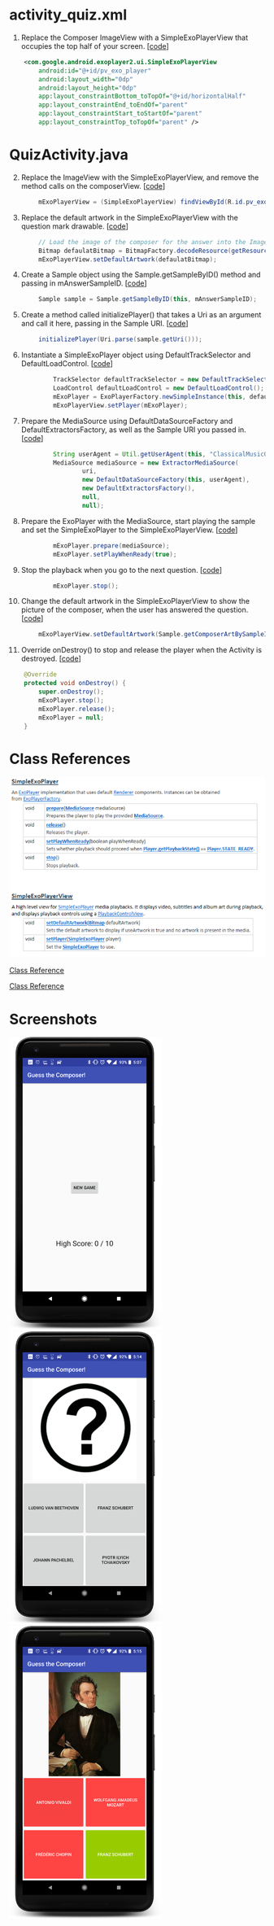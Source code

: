 # activity_quiz.xml
1. Replace the Composer ImageView with a SimpleExoPlayerView that occupies the top half of your screen. [[code][1]]
```xml
    <com.google.android.exoplayer2.ui.SimpleExoPlayerView
        android:id="@+id/pv_exo_player"
        android:layout_width="0dp"
        android:layout_height="0dp"
        app:layout_constraintBottom_toTopOf="@+id/horizontalHalf"
        app:layout_constraintEnd_toEndOf="parent"
        app:layout_constraintStart_toStartOf="parent"
        app:layout_constraintTop_toTopOf="parent" />
```

# QuizActivity.java
2. Replace the ImageView with the SimpleExoPlayerView, and remove the method calls on the composerView. [[code][2]]
```java
        mExoPlayerView = (SimpleExoPlayerView) findViewById(R.id.pv_exo_player);
```

3. Replace the default artwork in the SimpleExoPlayerView with the question mark drawable. [[code][3]]
```java        
        // Load the image of the composer for the answer into the ImageView.
        Bitmap defaulatBitmap = BitmapFactory.decodeResource(getResources(), R.drawable.question_mark);
        mExoPlayerView.setDefaultArtwork(defaulatBitmap);
```

4. Create a Sample object using the Sample.getSampleByID() method and passing in mAnswerSampleID. [[code][4]]
```java
        Sample sample = Sample.getSampleByID(this, mAnswerSampleID);
```

5. Create a method called initializePlayer() that takes a Uri as an argument and call it here, passing in the Sample URI. [[code][5]]
```java
        initializePlayer(Uri.parse(sample.getUri()));
```

6. Instantiate a SimpleExoPlayer object using DefaultTrackSelector and DefaultLoadControl. [[code][6]]
```java
            TrackSelector defaultTrackSelector = new DefaultTrackSelector();
            LoadControl defaultLoadControl = new DefaultLoadControl();
            mExoPlayer = ExoPlayerFactory.newSimpleInstance(this, defaultTrackSelector, defaultLoadControl);
            mExoPlayerView.setPlayer(mExoPlayer);
```

7. Prepare the MediaSource using DefaultDataSourceFactory and DefaultExtractorsFactory, as well as the Sample URI you passed in. [[code][7]]
```java
            String userAgent = Util.getUserAgent(this, "ClassicalMusicQuiz");
            MediaSource mediaSource = new ExtractorMediaSource(
                    uri,
                    new DefaultDataSourceFactory(this, userAgent),
                    new DefaultExtractorsFactory(),
                    null,
                    null);
```

8. Prepare the ExoPlayer with the MediaSource, start playing the sample and set the SimpleExoPlayer to the SimpleExoPlayerView. [[code][8]]
```java
            mExoPlayer.prepare(mediaSource);
            mExoPlayer.setPlayWhenReady(true);
```

9. Stop the playback when you go to the next question. [[code][9]]
```java
            mExoPlayer.stop();
```

10. Change the default artwork in the SimpleExoPlayerView to show the picture of the composer, when the user has answered the question. [[code][10]]
```java
        mExoPlayerView.setDefaultArtwork(Sample.getComposerArtBySampleID(this, mAnswerSampleID));
```

11. Override onDestroy() to stop and release the player when the Activity is destroyed. [[code][11]]
```java
    @Override
    protected void onDestroy() {
        super.onDestroy();
        mExoPlayer.stop();
        mExoPlayer.release();
        mExoPlayer = null;
    }
```

# Class References
![image](app/src/main/image.png)


[Class Reference](Class%20Reference.one)

[Class Reference](Class%20Reference.pdf)

# Screenshots
<img src="https://github.com/aaroncrutchfield/AdvancedAndroid_ClassicalMusicQuiz/blob/TMED.01-Exercise-AddExoPlayer/screenshots/screenshot1.png" width="300">
<img src="https://github.com/aaroncrutchfield/AdvancedAndroid_ClassicalMusicQuiz/blob/TMED.01-Exercise-AddExoPlayer/screenshots/screenshot2.png" width="300">
<img src="https://github.com/aaroncrutchfield/AdvancedAndroid_ClassicalMusicQuiz/blob/TMED.01-Exercise-AddExoPlayer/screenshots/screenshot3.png" width="300">

[1]: https://github.com/aaroncrutchfield/AdvancedAndroid_ClassicalMusicQuiz/blob/6c8379e4ecb05dbdf342beaabfb626b2dd864e1f/app/src/main/res/layout/activity_quiz.xml#L24-L32
[2]: https://github.com/aaroncrutchfield/AdvancedAndroid_ClassicalMusicQuiz/blob/fcded4c54561a6e9156ccbc1c524a6241a9f8027/app/src/main/java/com/example/android/classicalmusicquiz/QuizActivity.java#L68-L69
[3]: https://github.com/aaroncrutchfield/AdvancedAndroid_ClassicalMusicQuiz/blob/fcded4c54561a6e9156ccbc1c524a6241a9f8027/app/src/main/java/com/example/android/classicalmusicquiz/QuizActivity.java#L89-L92
[4]: https://github.com/aaroncrutchfield/AdvancedAndroid_ClassicalMusicQuiz/blob/fcded4c54561a6e9156ccbc1c524a6241a9f8027/app/src/main/java/com/example/android/classicalmusicquiz/QuizActivity.java#L103-L105
[5]: https://github.com/aaroncrutchfield/AdvancedAndroid_ClassicalMusicQuiz/blob/fcded4c54561a6e9156ccbc1c524a6241a9f8027/app/src/main/java/com/example/android/classicalmusicquiz/QuizActivity.java#L106-L107
[6]: https://github.com/aaroncrutchfield/AdvancedAndroid_ClassicalMusicQuiz/blob/fcded4c54561a6e9156ccbc1c524a6241a9f8027/app/src/main/java/com/example/android/classicalmusicquiz/QuizActivity.java#L113-L117
[7]: https://github.com/aaroncrutchfield/AdvancedAndroid_ClassicalMusicQuiz/blob/fcded4c54561a6e9156ccbc1c524a6241a9f8027/app/src/main/java/com/example/android/classicalmusicquiz/QuizActivity.java#L118-L125
[8]: https://github.com/aaroncrutchfield/AdvancedAndroid_ClassicalMusicQuiz/blob/fcded4c54561a6e9156ccbc1c524a6241a9f8027/app/src/main/java/com/example/android/classicalmusicquiz/QuizActivity.java#L126-L128
[9]: https://github.com/aaroncrutchfield/AdvancedAndroid_ClassicalMusicQuiz/blob/fcded4c54561a6e9156ccbc1c524a6241a9f8027/app/src/main/java/com/example/android/classicalmusicquiz/QuizActivity.java#L202-L203
[10]: https://github.com/aaroncrutchfield/AdvancedAndroid_ClassicalMusicQuiz/blob/fcded4c54561a6e9156ccbc1c524a6241a9f8027/app/src/main/java/com/example/android/classicalmusicquiz/QuizActivity.java#L217-L218
[11]: https://github.com/aaroncrutchfield/AdvancedAndroid_ClassicalMusicQuiz/blob/fcded4c54561a6e9156ccbc1c524a6241a9f8027/app/src/main/java/com/example/android/classicalmusicquiz/QuizActivity.java#L238-L245

[SimpleExoPlayer]: http://google.github.io/ExoPlayer/doc/reference/com/google/android/exoplayer2/ui/SimpleExoPlayerView.html